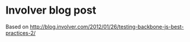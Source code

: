 # Involver blog post

Based on http://blog.involver.com/2012/01/26/testing-backbone-js-best-practices-2/
